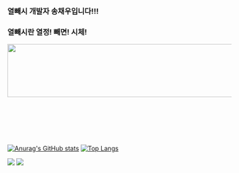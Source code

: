 ### 열빼시 개발자 송채우입니다!!! 
### 열빼시란 열정! 빼면! 시체!

<a href="https://github.com/devxb/gitanimals">
  <img src="https://render.gitanimals.org/lines/{IBORY-PURPLE}?pet-id=727099468196652628" width="1000" height="120"/>
</a>
<p>&nbsp;</p>
<p>&nbsp;</p>
<p>&nbsp;</p>

[![Anurag's GitHub stats](https://github-readme-stats.vercel.app/api?username=IBORY-PURPLE)](https://github.com/anuraghazra/github-readme-stats)
[![Top Langs](https://github-readme-stats.vercel.app/api/top-langs/?username=IBORY-PURPLE&layout=donut)](https://github.com/anuraghazra/github-readme-stats)

<!--
**IBORY-PURPLE/IBORY-PURPLE** is a ✨ _special_ ✨ repository because its `README.md` (this file) appears on your GitHub profile.

Here are some ideas to get you started:

- 🔭 I’m currently working on ...
- 🌱 I’m currently learning ...
- 👯 I’m looking to collaborate on ...
- 🤔 I’m looking for help with ...
- 💬 Ask me about ...
- 📫 How to reach me: ...
- 😄 Pronouns: ...
- ⚡ Fun fact: ...
-->
<a href="" target="_blank"><img src="https://img.shields.io/badge/Python-3776AB?style=flat-square&logo=Python&logoColor=white"/></a>
<a href="" target="_blank"><img src="https://img.shields.io/badge/JavaScript-F7DF1E?style=flat-square&logo=JavaScript&logoColor=black"/></a>



